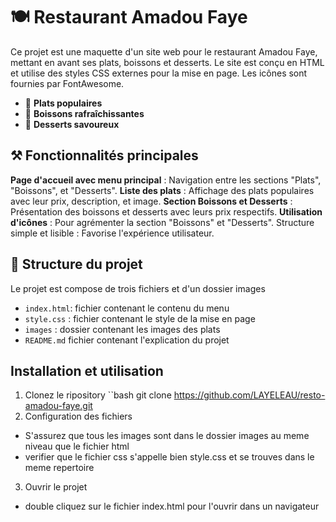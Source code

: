 
# 🍽️ Restaurant Amadou Faye
Ce projet est une maquette d'un site web pour le restaurant Amadou Faye, mettant en avant ses plats, boissons et desserts. Le site est conçu en HTML et utilise des styles CSS externes pour la mise en page. Les icônes sont fournies par FontAwesome.
- 🌟 **Plats populaires**
- 🥤 **Boissons rafraîchissantes**
- 🍰 **Desserts savoureux**

## ⚒️ Fonctionnalités principales

**Page d'accueil avec menu principal**  : Navigation entre les sections "Plats", "Boissons", et "Desserts".
**Liste des plats** : Affichage des plats populaires avec leur prix, description, et image.
**Section Boissons et Desserts** : Présentation des boissons et desserts avec leurs prix respectifs.
**Utilisation d'icônes** : Pour agrémenter la section "Boissons" et "Desserts".
Structure simple et lisible : Favorise l'expérience utilisateur.
## 📁 Structure du projet
Le projet est compose de trois fichiers et d'un dossier images
- `index.html`: fichier contenant le contenu du menu
- `style.css` : fichier contenant le style de la mise en page  
- `images` : dossier contenant les images des plats
- `README.md` fichier contenant l'explication du projet

## Installation et utilisation
1. Clonez le ripository
``bash
git clone https://github.com/LAYELEAU/resto-amadou-faye.git
2. Configuration des fichiers 
- S'assurez que tous les images sont dans le dossier images au meme niveau que le fichier html
- verifier que le fichier css s'appelle bien style.css et se trouves dans le meme repertoire
3. Ouvrir le projet
- double cliquez sur le fichier index.html pour l'ouvrir dans un navigateur